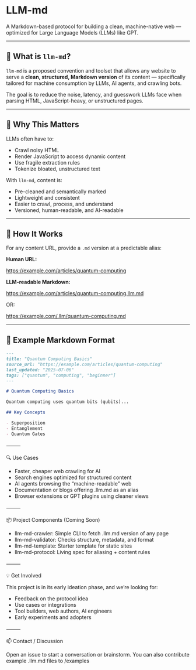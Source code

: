 # LLM-md

A Markdown-based protocol for building a clean, machine-native web — optimized for Large Language Models (LLMs) like GPT.

---

## 🧠 What is `llm-md`?

`llm-md` is a proposed convention and toolset that allows any website to serve a **clean, structured, Markdown version** of its content — specifically tailored for machine consumption by LLMs, AI agents, and crawling bots.

The goal is to reduce the noise, latency, and guesswork LLMs face when parsing HTML, JavaScript-heavy, or unstructured pages.

---

## 🚧 Why This Matters

LLMs often have to:
- Crawl noisy HTML
- Render JavaScript to access dynamic content
- Use fragile extraction rules
- Tokenize bloated, unstructured text

With `llm-md`, content is:
- Pre-cleaned and semantically marked
- Lightweight and consistent
- Easier to crawl, process, and understand
- Versioned, human-readable, and AI-readable

---

## 🔁 How It Works

For any content URL, provide a `.md` version at a predictable alias:

**Human URL:**

https://example.com/articles/quantum-computing

**LLM-readable Markdown:**

https://example.com/articles/quantum-computing.llm.md

OR:

https://example.com/.llm/quantum-computing.md

---

## 🧱 Example Markdown Format

```markdown
---
title: "Quantum Computing Basics"
source_url: "https://example.com/articles/quantum-computing"
last_updated: "2025-07-06"
tags: ["quantum", "computing", "beginner"]
---

# Quantum Computing Basics

Quantum computing uses quantum bits (qubits)...

## Key Concepts

- Superposition
- Entanglement
- Quantum Gates

```
⸻

🔍 Use Cases
- Faster, cheaper web crawling for AI
- Search engines optimized for structured content
- AI agents browsing the “machine-readable” web
-  Documentation or blogs offering .llm.md as an alias
-  Browser extensions or GPT plugins using cleaner views

⸻

📦 Project Components (Coming Soon)
- llm-md-crawler: Simple CLI to fetch .llm.md version of any page
- llm-md-validator: Checks structure, metadata, and format
- llm-md-template: Starter template for static sites
- llm-md-protocol: Living spec for aliasing + content rules

⸻

💡 Get Involved

This project is in its early ideation phase, and we’re looking for:
- Feedback on the protocol idea
- Use cases or integrations
- Tool builders, web authors, AI engineers
- Early experiments and adopters

⸻

📫 Contact / Discussion

Open an issue to start a conversation or brainstorm.
You can also contribute example .llm.md files to /examples
